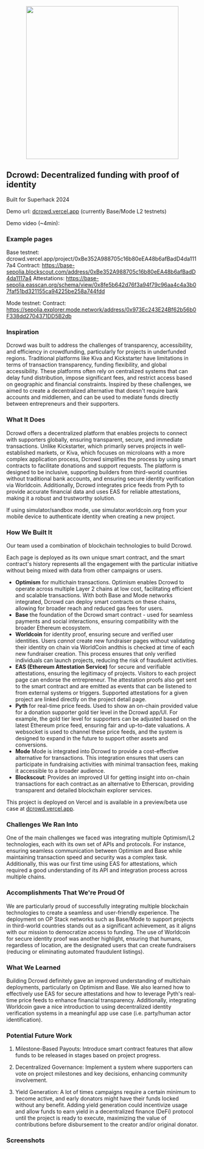 <p align='center'>
    <img src='https://i.ibb.co/jbpk8Bp/logo.png' width=400 />
</p>

Dcrowd: Decentralized funding with proof of identity
---

Built for Superhack 2024

Demo url: <a href="https://dcrowd.vercel.app" target="_blank">dcrowd.vercel.app</a> (currently Base/Mode L2 testnets)

Demo video (~4min):


### Example pages

Base testnet: dcrowd.vercel.app/project/0xBe352A988705c16b80eEA48b6afBadD4da1117a4
Contract: https://base-sepolia.blockscout.com/address/0xBe352A988705c16b80eEA48b6afBadD4da1117a4
Attestations: https://base-sepolia.easscan.org/schema/view/0x8fe5b642d76f3a94f79c96aa4c4a3b07faf51bd321155ca94225be258a744fdd

Mode testnet:
Contract: https://sepolia.explorer.mode.network/address/0x973Ec243E24Bf62b56b0F338dd2704371DD5B2db

### Inspiration

Dcrowd was built to address the challenges of transparency, accessibility, and efficiency in crowdfunding, particularly for projects in underfunded regions. Traditional platforms like Kiva and Kickstarter have limitations in terms of transaction transparency, funding flexibility, and global accessibility. These platforms often rely on centralized systems that can delay fund distribution, impose significant fees, and restrict access based on geographic and financial constraints. Inspired by these challenges, we aimed to create a decentralized alternative that doesn't require bank accounts and middlemen, and can be used to mediate funds directly between entrepreneurs and their supporters.

### What It Does

Dcrowd offers a decentralized platform that enables projects to connect with supporters globally, ensuring transparent, secure, and immediate transactions. Unlike Kickstarter, which primarily serves projects in well-established markets, or Kiva, which focuses on microloans with a more complex application process, Dcrowd simplifies the process by using smart contracts to facilitate donations and support requests. The platform is designed to be inclusive, supporting builders from third-world countries without traditional bank accounts, and ensuring secure identity verification via Worldcoin. Additionally, Dcrowd integrates price feeds from Pyth to provide accurate financial data and uses EAS for reliable attestations, making it a robust and trustworthy solution.

If using simulator/sandbox mode, use simulator.worldcoin.org from your mobile device to authenticate identity when creating a new project.

### How We Built It

Our team used a combination of blockchain technologies to build Dcrowd.

Each page is deployed as its own unique smart contract, and the smart contract's history represents all the engagement with the particular initiative without being mixed with data from other campaigns or users.

- **Optimism** for multichain transactions. Optimism enables Dcrowd to operate across multiple Layer 2 chains at low cost, facilitating efficient and scalable transactions. With both Base and Mode networks integrated, Dcrowd can deploy smart contracts on these chains, allowing for broader reach and reduced gas fees for users.
- **Base** the foundation of the Dcrowd smart contract - used for seamless payments and social interactions, ensuring compatibility with the broader Ethereum ecosystem.
- **Worldcoin** for identity proof, ensuring secure and verified user identities. Users *cannot* create new fundraiser pages without validating their identity on chain via WorldCoin andthis is checked at time of each new fundraiser creation. This process ensures that only verified individuals can launch projects, reducing the risk of fraudulent activities.
- **EAS (Ethereum Attestation Service)** for secure and verifiable attestations, ensuring the legitimacy of projects. Visitors to each project page can endorse the entrepreneur. The attestation proofs also get sent to the smart contract and are emitted as events that can be listened to from external systems or triggers. Supported attestations for a given project are linked directly on the project detail page.
- **Pyth** for real-time price feeds. Used to show an on-chain provided value for a donation supporter gold tier level in the Dcrowd app/UI. For example, the gold tier level for supporters can be adjusted based on the latest Ethereum price feed, ensuring fair and up-to-date valuations. A websocket is used to channel these price feeds, and the system is designed to expand in the future to support other assets and conversions.
- **Mode** Mode is integrated into Dcrowd to provide a cost-effective alternative for transactions. This integration ensures that users can participate in fundraising activities with minimal transaction fees, making it accessible to a broader audience.
- **Blockscout**: Provides an improved UI for getting insight into on-chain transactions for each contract.as an alternative to Etherscan, providing transparent and detailed blockchain explorer services.

This project is deployed on Vercel and is available in a preview/beta use case at <a href="https://dcrowd.vercel.app" target="_blank">dcrowd.vercel.app</a>.

### Challenges We Ran Into

One of the main challenges we faced was integrating multiple Optimism/L2 technologies, each with its own set of APIs and protocols. For instance, ensuring seamless communication between Optimism and Base while maintaining transaction speed and security was a complex task. Additionally, this was our first time using EAS for attestations, which required a good understanding of its API and integration process across multiple chains.

### Accomplishments That We're Proud Of

We are particularly proud of successfully integrating multiple blockchain technologies to create a seamless and user-friendly experience. The deployment on OP Stack networks such as Base/Mode to support projects in third-world countries stands out as a significant achievement, as it aligns with our mission to democratize access to funding. The use of Worldcoin for secure identity proof was another highlight, ensuring that humans, regardless of location, are the designated users that can create fundraisers (reducing or eliminating automated fraudulent listings).

### What We Learned

Building Dcrowd definitely gave an improved understanding of multichain deployments, particularly on Optimism and Base. We also learned how to effectively use EAS for secure attestations and how to leverage Pyth's real-time price feeds to enhance financial transparency. Additionally, integrating Worldcoin gave a nice introduction to using decentralized identity verification systems in a meaningful app use case (i.e. party/human actor identification).

### Potential Future Work

1. Milestone-Based Payouts: Introduce smart contract features that allow funds to be released in stages based on project progress.

2. Decentralized Governance: Implement a system where supporters can vote on project milestones and key decisions, enhancing community involvement.

3. Yield Generation: A lot of times campaigns require a certain minimum to become active, and early donators might have their funds locked without any benefit. Adding yield generation could incentivize usage and allow funds to earn yield in a decentralized finance (DeFi) protocol until the project is ready to execute, maximizing the value of contributions before disbursement to the creator and/or original donator.

### Screenshots



<!-- Optimism: Multichain - submit to multiple optimism L2 chains.
Base: Payments/social (evm compatible)
  https://docs.base.org/tutorials/deploy-with-foundry/
Celo: best apps for minpay (africa or third world country funding use cases)
  https://docs.celo.org/cel2
EAS: attestations
  https://docs.attest.org/docs/developer-tools/api
  Networks: https://docs.attest.org/docs/quick--start/contracts
Pyth: price feed and oracle usage
  https://docs.pyth.network/price-feeds/contract-addresses/evm#testnets
  https://docs.pyth.network/price-feeds/use-real-time-data/evm
Worldcoin:
  * Identity proof: https://docs.worldcoin.org/quick-start/installation
Blockscout: (prize pool)
  Use blockscout instead of etherscan in your app.
  https://www.blockscout.com/chains-and-projects

Possible:
superform: yield marketplace
Metal L2: banking layer (evm compatible)
Fraxtal mainnet

Mode: Defi and L2 use cases

Goldsky:
Real time streaming data
https://docs.goldsky.com/chains/supported-networks

Worldcoin:
Proof of personhood for pages:
https://docs.worldcoin.org/quick-start/testing

Main demo chain:
Base -https://docs.base.org/

Potential app names:
Dcrowd
FundChain
CryptoCrowd
BlockFundMe
DecentraFund
ChainRaise
EtherPledge
Crowdfi
BlockBacker
TrustFundr
PeerPledge


Dcrowd
* Vouch for your friends
* Get your idea funded
* Kickbacks for supporting

No doing:
Superform
Thirdweb
Chainlink

 -->



